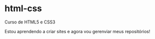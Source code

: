 # html-css
 Curso de HTML5 e CSS3

Estou aprendendo a criar sites e agora vou gerenviar meus repositórios!